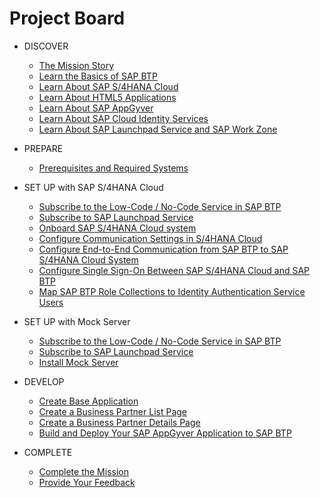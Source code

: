 # Project Board

<!-- disco-toc-start -->

- DISCOVER
  - [The Mission Story](../discover/business-story.md)
  - [Learn the Basics of SAP BTP](https://github.com/SAP-samples/cloud-extension-html5-sample/blob/mission/mission/discover/BTP.md)
  - [Learn About SAP S/4HANA Cloud](../discover/S4HC.md)
  - [Learn About HTML5 Applications](https://github.com/SAP-samples/cloud-extension-html5-sample/blob/mission/mission/discover/HTML5.md)
  - [Learn About SAP AppGyver](../discover/AppGyver.md)
  - [Learn About SAP Cloud Identity Services](https://github.com/SAP-samples/cloud-extension-html5-sample/blob/mission/mission/discover/IAS.md)
  - [Learn About SAP Launchpad Service and SAP Work Zone](https://github.com/SAP-samples/cloud-extension-html5-sample/blob/mission/mission/discover/Launchpad.md)

- PREPARE
  - [Prerequisites and Required Systems](../prepare/README.md)

- SET UP with SAP S/4HANA Cloud
  - [Subscribe to the Low-Code / No-Code Service in SAP BTP](../setup/btp/README.md)
  - [Subscribe to SAP Launchpad Service](../setup/launchpad/README.md)
  - [Onboard SAP S/4HANA Cloud system](../setup/s4hc-onboarding/README.md)
  - [Configure Communication Settings in S/4HANA Cloud](../setup/s4hc-setup/setup-s4hc-system.md)
  - [Configure End-to-End Communication from SAP BTP to SAP S/4HANA Cloud System](../connectivity/end-to-end-connection.md)
  - [Configure Single Sign-On Between SAP S/4HANA Cloud and SAP BTP](../setup/ias/README.md)
  - [Map SAP BTP Role Collections to Identity Authentication Service Users](../setup/rolemapping/README.md)


- SET UP with Mock Server
  - [Subscribe to the Low-Code / No-Code Service in SAP BTP](../setup/btp/README.md)
  - [Subscribe to SAP Launchpad Service](../setup/launchpad/README.md)
  - [Install Mock Server](../setup/mock/README.md)


- DEVELOP
  - [Create Base Application](../create-application/develop/README.md)
  - [Create a Business Partner List Page](../create-application/develop/ListPage/README.md)
  - [Create a Business Partner Details Page](../create-application/develop/DetailsPage/README.md)
  - [Build and Deploy Your SAP AppGyver Application to SAP BTP](../create-application/deploy/README.md)

- COMPLETE
  - [Complete the Mission](../complete/complete-mission.md)
  - [Provide Your Feedback](../complete/share-feedback.md)

<!-- disco-toc-end -->
